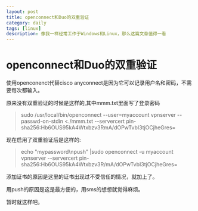 ```yaml
---
layout: post
title: openconnect和Duo的双重验证
category: daily
tags: [linux]
description: 像我一样经常工作于Windows和Linux，那么这篇文章值得一看
---
```


# openconnect和Duo的双重验证

使用openconenct代替cisco anyconnect是因为它可以记录用户名和密码，不需要每次都输入。

原来没有双重验证的时候是这样的,其中mmm.txt里面写了登录密码
> sudo /usr/local/bin/openconnect --user=myaccount vpnserver --passwd-on-stdin <./mmm.txt  --servercert pin-sha256:Hb6OUS95kA4Wtxbzv3RmA/dOPwTvbI3tjOCjheGres=

现在启用了双重验证后是这样的:

> echo "mypassword\npush" |sudo openconnect -u myaccount vpnserver --servercert pin-sha256:Hb6OUS95kA4Wtxbzv3R/mA/dOPwTvbI3tjOCjheGres=

添加证书的原因是这里的证书出现过不受信任的情况，就加上了。

用push的原因是这是最方便的，用sms的想想就觉得麻烦。

暂时就这样吧。
